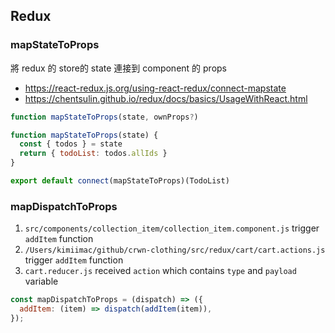 ## Redux

### mapStateToProps
將 redux 的 store的 state 連接到 component 的 props
* https://react-redux.js.org/using-react-redux/connect-mapstate
* https://chentsulin.github.io/redux/docs/basics/UsageWithReact.html

```javascript
function mapStateToProps(state, ownProps?)
```

```javascript
function mapStateToProps(state) {
  const { todos } = state
  return { todoList: todos.allIds }
}

export default connect(mapStateToProps)(TodoList)
```

### mapDispatchToProps
1. `src/components/collection_item/collection_item.component.js`  trigger `addItem` function
2. `/Users/kimiimac/github/crwn-clothing/src/redux/cart/cart.actions.js` trigger `addItem` function
3. `cart.reducer.js` received `action` which contains `type` and `payload` variable

```javascript
const mapDispatchToProps = (dispatch) => ({
  addItem: (item) => dispatch(addItem(item)),
});
```